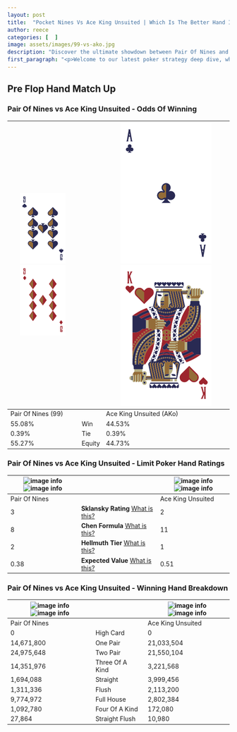 ```yaml
---
layout: post
title:  "Pocket Nines Vs Ace King Unsuited | Which Is The Better Hand In Poker? A Complete Guide"
author: reece
categories: [  ]
image: assets/images/99-vs-ako.jpg
description: "Discover the ultimate showdown between Pair Of Nines and Ace King Unsuited in poker! Uncover the odds, strategies, and scenarios where one hand triumphs over the other. Get ready to up your poker game with this thrilling analysis."
first_paragraph: "<p>Welcome to our latest poker strategy deep dive, where we're pitting two distinct hands against each other in a high-stakes showdown: Pair Of Nines vs Ace King Unsuited.</p><p>In the dynamic world of poker, every decision counts, and knowing which hand holds the upper hand is key to your success at the table.</p><p>In this article, we'll dissect these two hands, explore the scenarios where one dominates the other, and equip you with the knowledge to make strategic choices that can tip the odds in your favor.</p><p>Get ready to unravel the intriguing dynamics of these poker hands and elevate your game to new heights.</p>"
---
```




[comment]: # (sp0)

## Pre Flop Hand Match Up

<div class="table hand-ratings" markdown="1"> 



### Pair Of Nines vs Ace King Unsuited - Odds Of Winning


    
| ![image info](assets/images/hand1/9.png) ![image info](assets/images/hand1/9o.png) |  | ![image info](assets/images/hand2/a.png) ![image info](assets/images/hand2/ko.png) |
| -------- | -------- | -------- |
| Pair Of Nines (99) |  | Ace King Unsuited (AKo) |
| 55.08% | Win | 44.53% |
| 0.39% | Tie | 0.39% |
| 55.27% | Equity | 44.73% |




[comment]: # (sp1)



### Pair Of Nines vs Ace King Unsuited - Limit Poker Hand Ratings


    
| ![image info](https://www.riverpairs.com/assets/images/hand1/9.png) ![image info](https://www.riverpairs.com/assets/images/hand1/9o.png) |  | ![image info](https://www.riverpairs.com/assets/images/hand2/a.png) ![image info](https://www.riverpairs.com/assets/images/hand2/ko.png) |
| -------- | -------- | -------- |
| Pair Of Nines |  | Ace King Unsuited |
| 3 | **Sklansky Rating** [What is this?](/sklansky-rating-explained) | 2 |
| 8 | **Chen Formula** [What is this?](/chen-formula-explained) | 11 |
| 2 | **Hellmuth Tier** [What is this?](/Hellmuth-tier-explained) | 1 |
| 0.38 | **Expected Value** [What is this?](/expected-value-explained) | 0.51 |




[comment]: # (sp2)



### Pair Of Nines vs Ace King Unsuited - Winning Hand Breakdown


    
| ![image info](https://www.riverpairs.com/assets/images/hand1/9.png) ![image info](https://www.riverpairs.com/assets/images/hand1/9o.png) |  | ![image info](https://www.riverpairs.com/assets/images/hand2/a.png) ![image info](https://www.riverpairs.com/assets/images/hand2/ko.png) |
| -------- | -------- | -------- |
| Pair Of Nines |  | Ace King Unsuited |
| 0 | High Card | 0 |
| 14,671,800 | One Pair | 21,033,504 |
| 24,975,648 | Two Pair | 21,550,104 |
| 14,351,976 | Three Of A Kind | 3,221,568 |
| 1,694,088 | Straight | 3,999,456 |
| 1,311,336 | Flush | 2,113,200 |
| 9,774,972 | Full House | 2,802,384 |
| 1,092,780 | Four Of A Kind | 172,080 |
| 27,864 | Straight Flush | 10,980 |




[comment]: # (sp3)



</div>

[comment]: # (sp4)



[comment]: # (sp5)

